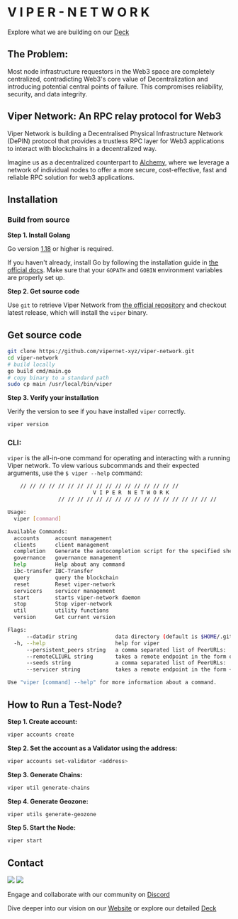 
# V I P E R  -  N E T W O R K

Explore what we are building on our [Deck](https://pitchdeck.hypermatic.com/slides/lnsc44r427645/?token=SWoyU1o4NE8xdXgwISU=)

## The Problem:

Most node infrastructure requestors in the Web3 space are completely centralized, contradicting Web3's core value of Decentralization and introducing potential central points of failure. This compromises reliability, security, and data integrity.

## Viper Network: An RPC relay protocol for Web3

Viper Network is building a Decentralised Physical Infrastructure Network (DePIN) protocol that provides a trustless RPC layer for Web3 applications to interact with blockchains in a decentralized way.

Imagine us as a decentralized counterpart to [Alchemy](https://www.alchemy.com/), where we leverage a network of individual nodes to offer a more secure, cost-effective, fast and reliable RPC solution for web3 applications.

## Installation

### Build from source

**Step 1. Install Golang**

Go version [1.18](https://go.dev/doc/go1.18) or higher is required.

If you haven't already, install Go by following the installation guide in [the official docs](https://golang.org/doc/install). Make sure that your `GOPATH` and `GOBIN` environment variables are properly set up.

**Step 2. Get source code**

Use `git` to retrieve Viper Network from [the official repository](https://github.com/vipernet-xyz/viper-network) and checkout latest release, which will install the `viper` binary.

## Get source code
```bash
git clone https://github.com/vipernet-xyz/viper-network.git
cd viper-network
# build locally
go build cmd/main.go
# copy binary to a standard path
sudo cp main /usr/local/bin/viper
```

**Step 3. Verify your installation**

Verify the version to see if you have installed `viper` correctly.

```bash
viper version
```

### CLI:

`viper` is the all-in-one command for operating and interacting with a running Viper network. To view various subcommands and their expected arguments, use the `$ viper --help` command:

```bash
    // // // // // // // // // // // // // // // // // 
                           V I P E R  N E T W O R K
                // // // // // // // // // // // // // // // // //

Usage:
  viper [command]

Available Commands:
  accounts     account management
  clients      client management
  completion   Generate the autocompletion script for the specified shell
  governance   governance management
  help         Help about any command
  ibc-transfer IBC-Transfer
  query        query the blockchain
  reset        Reset viper-network
  servicers    servicer management
  start        starts viper-network daemon
  stop         Stop viper-network
  util         utility functions
  version      Get current version

Flags:
      --datadir string            data directory (default is $HOME/.github.com/vipernet-xyz/viper-network/
  -h, --help                      help for viper
      --persistent_peers string   a comma separated list of PeerURLs: '<ID>@<IP>:<PORT>,<ID2>@<IP2>:<PORT>...<IDn>@<IPn>:<PORT>'
      --remoteCLIURL string       takes a remote endpoint in the form of <protocol>://<host> (uses RPC Port)
      --seeds string              a comma separated list of PeerURLs: '<ID>@<IP>:<PORT>,<ID2>@<IP2>:<PORT>...<IDn>@<IPn>:<PORT>'
      --servicer string           takes a remote endpoint in the form <protocol>://<host>:<port>

Use "viper [command] --help" for more information about a command.
```
## How to Run a Test-Node?

**Step 1. Create account:**
```bash
viper accounts create
```
**Step 2. Set the account as a Validator using the address:**
```bash 
viper accounts set-validator <address>
```
**Step 3. Generate Chains:**
```bash
viper util generate-chains
```
**Step 4. Generate Geozone:**
```bash
viper utils generate-geozone
```
**Step 5. Start the Node:**
```bash
viper start
```

## Contact

<div>
  <a  href="https://twitter.com/viper_network_" ><img src="https://img.shields.io/twitter/url/http/shields.io.svg?style=social"></a>
  <a href="https://t.me/vishruthsk"><img src="https://img.shields.io/badge/Telegram-blue.svg"></a>
</div>


Engage and collaborate with our community on [Discord](https://discord.gg/eBDYH4Zxek)

Dive deeper into our vision on our [Website](https://vipernet.xyz/) or explore our detailed [Deck](https://pitchdeck.hypermatic.com/slides/lnsc44r427645/?token=SWoyU1o4NE8xdXgwISU=)
